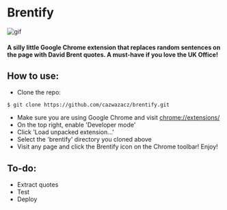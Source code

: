 # Brentify
![gif](https://media.giphy.com/media/xThtag8tOpTGClYTeg/giphy.gif)
#### A silly little Google Chrome extension that replaces random sentences on the page with David Brent quotes. A must-have if you love the UK Office!

How to use:
---

- Clone the repo:
```
$ git clone https://github.com/cazwazacz/brentify.git
```
- Make sure you are using Google Chrome and visit [chrome://extensions/](chrome://extensions/)
- On the top right, enable 'Developer mode'
- Click 'Load unpacked extension...'
- Select the 'brentify' directory you cloned above
- Visit any page and click the Brentify icon on the Chrome toolbar! Enjoy!

To-do:
---

- Extract quotes
- Test
- Deploy
